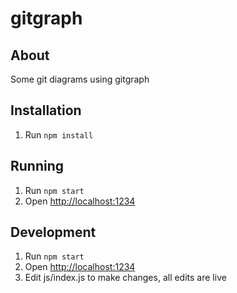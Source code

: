# gitgraph

## About

Some git diagrams using gitgraph

## Installation

1. Run `npm install`

## Running

1. Run `npm start`
2. Open <http://localhost:1234>

## Development

1. Run `npm start`
2. Open <http://localhost:1234>
3. Edit js/index.js to make changes, all edits are live

